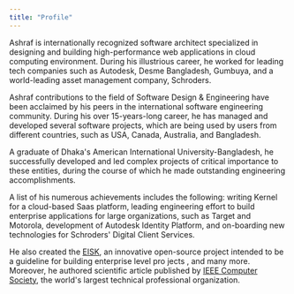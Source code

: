 ```yaml
---
title: "Profile"
---
```


Ashraf is internationally recognized software architect specialized in designing and building high-performance web applications in cloud computing environment. During his illustrious career, he worked for leading tech companies such as Autodesk, Desme Bangladesh, Gumbuya, and a world-leading asset management company, Schroders. 

Ashraf contributions to the field of Software Design & Engineering have been acclaimed by his peers in the international software engineering community. During his over 15-years-long career, he has managed and developed several software projects, which are being used by users from different countries, such as USA, Canada, Australia, and Bangladesh.

A graduate of Dhaka's American International University-Bangladesh, he successfully developed and led complex projects of critical importance to these entities, during the course of which he made outstanding engineering accomplishments.

A list of his numerous achievements includes the following: writing Kernel for a cloud-based Saas platform, leading engineering effort to build enterprise applications for large organizations, such as Target and Motorola, development of Autodesk Identity Platform, and on-boarding new technologies for Schroders' Digital Client Services. 

He also created the [EISK](http://github.com/eisk), an innovative open-source project intended to be a guideline for building enterprise level pro jects , and many more. Moreover, he authored scientific article published by [IEEE Computer Society](https://ieeexplore.ieee.org/document/1286688?arnumber=1286688), the world's largest technical professional organization.
